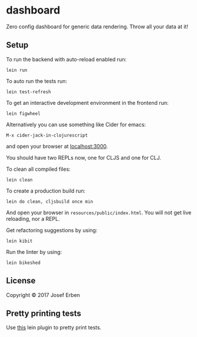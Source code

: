 # dashboard

Zero config dashboard for generic data rendering. Throw all your data at it!

## Setup

To run the backend with auto-reload enabled run:

	lein run

To auto run the tests run:

	lein test-refresh

To get an interactive development environment in the frontend run:

	lein figwheel


Alternatively you can use something like Cider for emacs:

	M-x cider-jack-in-clojurescript

and open your browser at [localhost:3000](http://localhost:3000/).

You should have two REPLs now, one for CLJS and one for CLJ.

To clean all compiled files:

	lein clean

To create a production build run:

	lein do clean, cljsbuild once min

And open your browser in `resources/public/index.html`. You will not
get live reloading, nor a REPL.

Get refactoring suggestions by using:

`lein kibit`

Run the linter by using:

`lein bikeshed`

## License

Copyright © 2017 Josef Erben

## Pretty printing tests

Use [this](https://github.com/venantius/ultra) lein plugin to pretty print tests.
